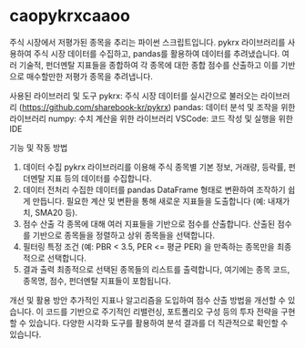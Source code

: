 # caopykrxcaaoo
주식 시장에서 저평가된 종목을 추리는 파이썬 스크립트입니다.
pykrx 라이브러리를 사용하여 주식 시장 데이터를 수집하고, pandas를 활용하여 데이터를 추려냈습니다.
여러 기술적, 펀더멘탈 지표들을 종합하여 각 종목에 대한 종합 점수를 산출하고 이를 기반으로 매수할만한 저평가 종목을 추려냅니다.

사용된 라이브러리 및 도구
pykrx: 주식 시장 데이터를 실시간으로 불러오는 라이브러리 (https://github.com/sharebook-kr/pykrx)
pandas: 데이터 분석 및 조작을 위한 라이브러리
numpy: 수치 계산을 위한 라이브러리
VSCode: 코드 작성 및 실행을 위한 IDE

기능 및 작동 방법
1. 데이터 수집
pykrx 라이브러리를 이용해 주식 종목별 기본 정보, 거래량, 등락률, 펀더멘탈 지표 등의 데이터를 수집합니다.
2. 데이터 전처리
수집한 데이터를 pandas DataFrame 형태로 변환하여 조작하기 쉽게 만듭니다.
필요한 계산 및 변환을 통해 새로운 지표들을 도출합니다 (예: 내재가치, SMA20 등).
3. 점수 산출
각 종목에 대해 여러 지표들을 기반으로 점수를 산출합니다.
산출된 점수를 기반으로 종목들을 정렬하고 상위 종목들을 선택합니다.
4. 필터링
특정 조건 (예: PBR < 3.5, PER <= 평균 PER) 을 만족하는 종목만을 최종적으로 선택합니다.
5. 결과 출력
최종적으로 선택된 종목들의 리스트를 출력합니다, 여기에는 종목 코드, 종목명, 점수, 펀더멘탈 지표들이 포함됩니다.

개선 및 활용 방안
추가적인 지표나 알고리즘을 도입하여 점수 산출 방법을 개선할 수 있습니다.
이 코드를 기반으로 주기적인 리밸런싱, 포트폴리오 구성 등의 투자 전략을 구현할 수 있습니다.
다양한 시각화 도구를 활용하여 분석 결과를 더 직관적으로 확인할 수 있습니다.
